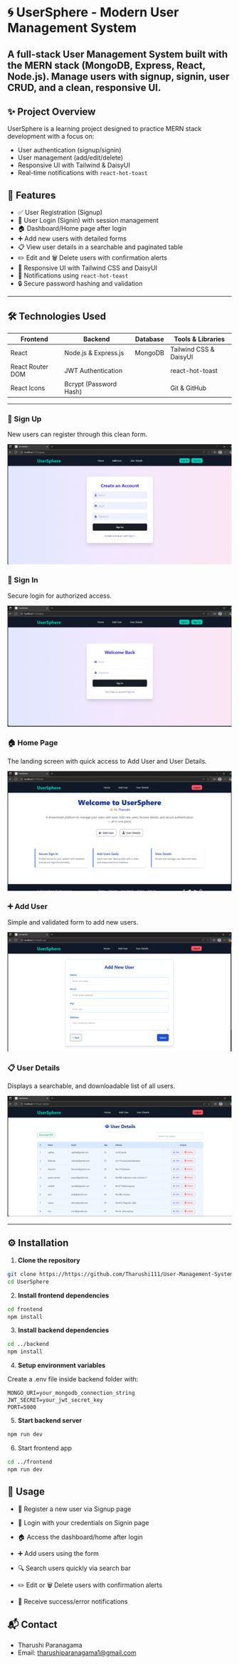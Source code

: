 # 🌀 UserSphere - Modern User Management System


A **full-stack User Management System** built with the **MERN** stack (MongoDB, Express, React, Node.js). Manage users with signup, signin, user CRUD, and a clean, responsive UI.
---

## ✨ Project Overview

UserSphere is a learning project designed to practice MERN stack development with a focus on:

- User authentication (signup/signin)  
- User management (add/edit/delete)  
- Responsive UI with Tailwind & DaisyUI  
- Real-time notifications with `react-hot-toast`  

## 🌟 Features

- ✅ User Registration (Signup)  
- 🔐 User Login (Signin) with session management  
- 🏠 Dashboard/Home page after login  
- ➕ Add new users with detailed forms  
- 📋 View user details in a searchable and paginated table  
- ✏️ Edit and 🗑️ Delete users with confirmation alerts  
- 🎨 Responsive UI with Tailwind CSS and DaisyUI  
- 🔔 Notifications using `react-hot-toast`  
- 🔒 Secure password hashing and validation  

---

## 🛠️ Technologies Used

| Frontend                | Backend               | Database           | Tools & Libraries          |
|-------------------------|-----------------------|--------------------|----------------------------|
| React                   | Node.js & Express.js  | MongoDB            | Tailwind CSS & DaisyUI     |
| React Router DOM        | JWT Authentication    |                    | react-hot-toast            |
| React Icons             | Bcrypt (Password Hash)|                    | Git & GitHub 

---
### 📝 Sign Up
New users can register through this clean form.

![Sign Up](frontend/assets/signup.png)

### 🔐 Sign In
Secure login for authorized access.

![Sign In](frontend/assets/signin.png)

### 🏠 Home Page
The landing screen with quick access to Add User and User Details.

![Home Page](frontend/assets/home.png)

### ➕ Add User
Simple and validated form to add new users.

![Add User](frontend/assets/addUser.png)

### 📋 User Details
Displays a searchable, and downloadable list of all users.

![User Details](frontend/assets/userDetails.png)

---
## ⚙️ Installation

1. **Clone the repository**

```bash
git clone https://https://github.com/Tharushi111/User-Management-System
cd UserSphere
```

2. **Install frontend dependencies**

```bash
cd frontend
npm install
```

3. **Install backend dependencies**

```bash
cd ../backend
npm install
```

4. **Setup environment variables**

Create a .env file inside backend folder with:

```env
MONGO_URI=your_mongodb_connection_string
JWT_SECRET=your_jwt_secret_key
PORT=5000
```
5. **Start backend server**

```bash
npm run dev
```
6. Start frontend app

```bash
cd ../frontend
npm run dev
```

## 🚀 Usage

- 🎯 Register a new user via Signup page

- 🔑 Login with your credentials on Signin page

- 🏠 Access the dashboard/home after login

- ➕ Add users using the form

- 🔍 Search users quickly via search bar

- ✏️ Edit or 🗑️ Delete users with confirmation alerts

- 🔔 Receive success/error notifications

## 📬 Contact
- Tharushi Paranagama
- Email: tharushiparanagama1@gmail.com






